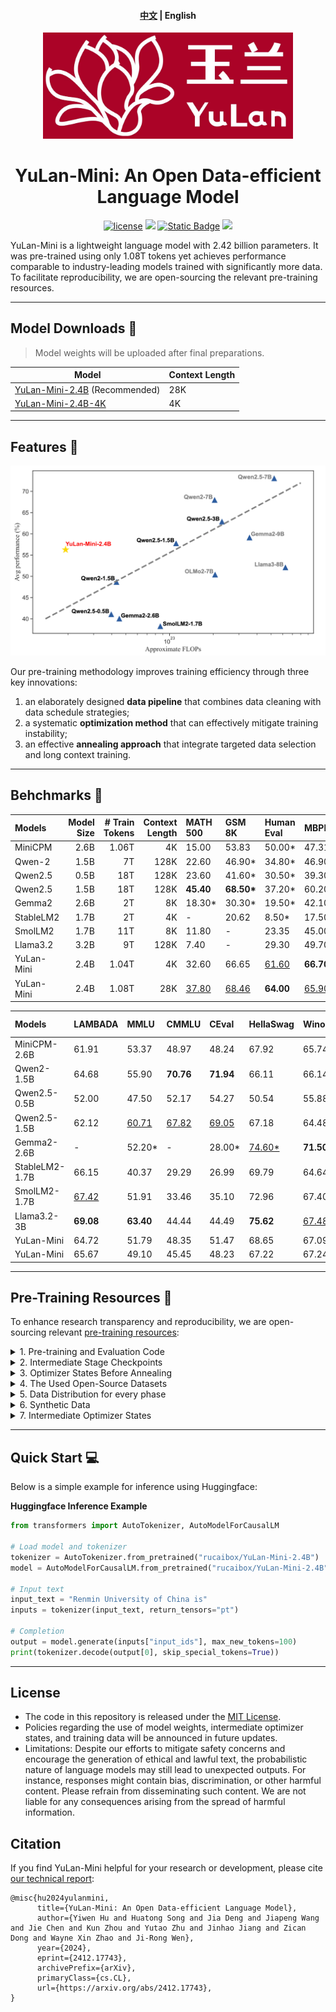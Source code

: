 <h4 align="center">
    <p>
        <a href="https://github.com/RUC-GSAI/YuLan-Mini/blob/main/README_zh.md">中文</a> | <b>English</b>
    <p>
</h4>

<div align=center>
<img src="assets/YuLan-logo.jpg" width="400px">
<h1>YuLan-Mini: An Open Data-efficient Language Model</h1>
<a href="https://github.com/RUC-GSAI/YuLan-Mini/blob/main/LICENSE"><img src="https://img.shields.io/badge/License-MIT-blue" alt="license"></a>
<a href="https://arxiv.org/abs/2412.17743" target="_blank"><img src=https://img.shields.io/badge/arXiv-b5212f.svg?logo=arxiv></a>
<a href="https://huggingface.co/yulan-team/YuLan-Mini"><img alt="Static Badge" src="https://img.shields.io/badge/%F0%9F%A4%97%20Hugging%20Face-blue?color=8A2BE2"></a>
<a><img src="https://img.shields.io/github/stars/RUC-GSAI/YuLan-Mini"></a>
</div>

YuLan-Mini is a lightweight language model with 2.42 billion parameters. It was pre-trained using only 1.08T tokens yet achieves performance comparable to industry-leading models trained with significantly more data. To facilitate reproducibility, we are open-sourcing the relevant pre-training resources.

---

## Model Downloads 🔗

> Model weights will be uploaded after final preparations.

|  Model  | Context Length |
|---------|----------------|
|  [YuLan-Mini-2.4B](https://huggingface.co/rucaibox/YuLan-Mini-2.4B) (Recommended)  |  28K |
|  [YuLan-Mini-2.4B-4K](https://huggingface.co/rucaibox/YuLan-Mini-2.4B-4K)  |  4K |

---

## Features 🌟

<div align=center>
<img src="assets/main.png">
</div>

Our pre-training methodology improves training efficiency through three key innovations:

1. an elaborately designed **data pipeline** that combines data cleaning with data schedule strategies;
2. a systematic **optimization method** that can effectively mitigate training instability;
3. an effective **annealing approach** that integrate targeted data selection and long context training.


---
## Behchmarks 🌟

|      Models      | Model Size | # Train Tokens | Context Length | MATH 500 | GSM 8K | Human Eval | MBPP   | RACE Middle | RACE High | RULER  |
|:----------------|----------:|--------------:|--------------:|:--------|:------|:----------|:------|:-----------|:---------|:------|
|     MiniCPM      |    2.6B    |     1.06T      |       4K       |   15.00  |  53.83 |     50.00* |  47.31 |     56.61   |   44.27   |   N/A  |
|      Qwen-2      |    1.5B    |       7T       |      128K      |   22.60  | 46.90* |     34.80* | 46.90* |     55.77   |   43.69   |  60.16 |
|     Qwen2.5      |    0.5B    |      18T       |      128K      |   23.60  | 41.60* |     30.50* | 39.30* |     52.36   |   40.31   |  49.23 |
|     Qwen2.5      |    1.5B    |      18T       |      128K      |   **45.40**  | **68.50\*** |     37.20* | 60.20* |     **58.77**   |   44.33   |  <ins>68.26</ins> |
|     Gemma2       |    2.6B    |       2T       |       8K       |   18.30* | 30.30* |     19.50* | 42.10* |       -     |      -    |   N/A  |
|    StableLM2     |    1.7B    |       2T       |       4K       |     -    |  20.62 |      8.50* |  17.50 |     56.33   |   **45.06**   |   N/A  |
|    SmolLM2       |    1.7B    |      11T       |       8K       |   11.80  |    -   |     23.35  |  45.00 |     55.77   |   43.06   |   N/A  |
|    Llama3.2      |    3.2B    |       9T       |      128K      |    7.40  |    -   |     29.30  |  49.70 |     55.29   |   43.34   |  **77.06** |
|    YuLan-Mini    |    2.4B    |     1.04T      |       4K       |   32.60  |  66.65 |     <ins>61.60</ins>  |  **66.70** |     55.71   |   43.58   |   N/A  |
|    YuLan-Mini    |    2.4B    |     1.08T      |      28K       |  <ins>37.80</ins>  |  <ins>68.46</ins> |    **64.00**  |  <ins>65.90</ins>|     <ins>57.18</ins>   |   <ins>44.57</ins>   |  51.48 |


|      Models      | LAMBADA | MMLU  | CMMLU | CEval | HellaSwag | WinoGrande | StoryCloze | ARC-e | ARC-c |
|:----------------|:-------|:-----|:-----|:-----|:----------|:-----------|:-----------|:-----|:-----|
|   MiniCPM-2.6B   |  61.91  | 53.37 | 48.97 | 48.24 |   67.92    |     65.74   |     78.51   | 55.51 | 43.86 |
|   Qwen2-1.5B     |  64.68  | 55.90 | **70.76** | **71.94** |   66.11    |     66.14   |     77.60   | 62.21 | 42.92 |
|  Qwen2.5-0.5B    |  52.00  | 47.50 | 52.17 | 54.27 |   50.54    |     55.88   |     71.67   | 56.10 | 39.51 |
|  Qwen2.5-1.5B    |  62.12  | <ins>60.71</ins> | <ins>67.82</ins> | <ins>69.05</ins> |   67.18    |     64.48   |     76.80   | **71.51** | <ins>53.41</ins> |
|   Gemma2-2.6B    |    -    | 52.20*|   -   | 28.00*|   <ins>74.60*</ins>   |    **71.50\***   |       -     |   -   | **55.70\***|
| StableLM2-1.7B   |  66.15  | 40.37 | 29.29 | 26.99 |   69.79    |     64.64   |     <ins>78.56</ins>   | 54.00 | 40.78 |
|  SmolLM2-1.7B    |  <ins>67.42</ins>  | 51.91 | 33.46 | 35.10 |   72.96    |     67.40   |     **79.32**   | 44.82 | 35.49 |
|   Llama3.2-3B    |  **69.08**  | **63.40** | 44.44 | 44.49 |   **75.62**    |     <ins>67.48</ins>   |     76.80   | <ins>70.12</ins> | 48.81 |
|    YuLan-Mini    |  64.72  | 51.79 | 48.35 | 51.47 |   68.65    |     67.09   |     76.37   | 69.87 | 50.51 |
|    YuLan-Mini    |  65.67  | 49.10 | 45.45 | 48.23 |   67.22    |     67.24   |     75.89   | 67.47 | 49.32 |


---

## Pre-Training Resources 🔧

To enhance research transparency and reproducibility, we are open-sourcing relevant [pre-training resources](https://github.com/RUC-GSAI/YuLan-Mini/blob/main/pretrain):

<details><summary>1. Pre-training and Evaluation Code</summary>

The pre-training and evaluation code will be released in a future update.
</details>



<details><summary>2. Intermediate Stage Checkpoints</summary>
The intermediate stage checkpoints are released in <a href="https://huggingface.co/datasets/yulan-team/YuLan-Mini">YuLan-Mini</a>.

</details>

<details><summary>3. Optimizer States Before Annealing</summary>

Optimizer states before annealing will be released in a future update.
</details>


<details><summary>4. The Used Open-Source Datasets </summary>

<a href="https://github.com/RUC-GSAI/YuLan-Mini/blob/main/pretrain/datasets-list.md">Used-Datasets-List</a>

</details>

<details><summary>5. Data Distribution for every phase</summary>

<a href="https://github.com/RUC-GSAI/YuLan-Mini/blob/main/pretrain/final.pdf">High-Definition Image</a>

<div align=center>
<img src="https://github.com/RUC-GSAI/YuLan-Mini/blob/main/assets/data_distribution_for_every_phase.png">
</div>

</details>

<details><summary>6. Synthetic Data</summary>

Data cleaning and synthesis pipeline:
<div align=center>
<img src="https://github.com/RUC-GSAI/YuLan-Mini/blob/main/assets/data-pipeline.png">
</div>

The synthetic data we are using is released in <a href="https://huggingface.co/datasets/yulan-team/YuLan-Mini-Datasets">YuLan-Mini-Datasets</a>

</details>

<details><summary>7. Intermediate Optimizer States</summary>

Intermediate optimizer states will be released in a future update.
</details>

---

## Quick Start 💻

Below is a simple example for inference using Huggingface:

**Huggingface Inference Example**
```python
from transformers import AutoTokenizer, AutoModelForCausalLM

# Load model and tokenizer
tokenizer = AutoTokenizer.from_pretrained("rucaibox/YuLan-Mini-2.4B")
model = AutoModelForCausalLM.from_pretrained("rucaibox/YuLan-Mini-2.4B")

# Input text
input_text = "Renmin University of China is"
inputs = tokenizer(input_text, return_tensors="pt")

# Completion
output = model.generate(inputs["input_ids"], max_new_tokens=100)
print(tokenizer.decode(output[0], skip_special_tokens=True))
```



---

## License

- The code in this repository is released under the [MIT License](./LICENSE).
- Policies regarding the use of model weights, intermediate optimizer states, and training data will be announced in future updates.
- Limitations: Despite our efforts to mitigate safety concerns and encourage the generation of ethical and lawful text, the probabilistic nature of language models may still lead to unexpected outputs. For instance, responses might contain bias, discrimination, or other harmful content. Please refrain from disseminating such content. We are not liable for any consequences arising from the spread of harmful information.

## Citation

If you find YuLan-Mini helpful for your research or development, please cite [our technical report](https://arxiv.org/abs/2412.17743):

```
@misc{hu2024yulanmini,
      title={YuLan-Mini: An Open Data-efficient Language Model}, 
      author={Yiwen Hu and Huatong Song and Jia Deng and Jiapeng Wang and Jie Chen and Kun Zhou and Yutao Zhu and Jinhao Jiang and Zican Dong and Wayne Xin Zhao and Ji-Rong Wen},
      year={2024},
      eprint={2412.17743},
      archivePrefix={arXiv},
      primaryClass={cs.CL},
      url={https://arxiv.org/abs/2412.17743}, 
}
```
